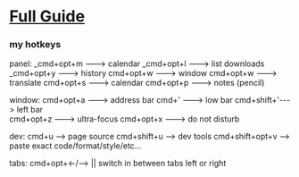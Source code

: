 # [Full Guide](https://github.com/aharo24/opensource/blob/main/dotfiles/vivaldi.md)


### my hotkeys
panel:
	_cmd+opt+m ---> calendar
	_cmd+opt+l ---> list downloads
	_cmd+opt+y ---> history
	cmd+opt+w ---> window
	cmd+opt+w ---> translate
	cmd+opt+s ---> calendar
	cmd+opt+p ---> notes (pencil)


window:
	cmd+opt+a  ---> address bar
	cmd+'      ---> low bar
	cmd+shift+'---> left bar  
	cmd+opt+z  ---> ultra-focus
	cmd+opt+x  ---> do not disturb


dev:
	cmd+u         -->  page source 
	cmd+shift+u   -->  dev tools
	cmd+shift+opt+v --> paste exact code/format/style/etc...

tabs:
	cmd+opt+<-/--> || switch in between tabs left or right






